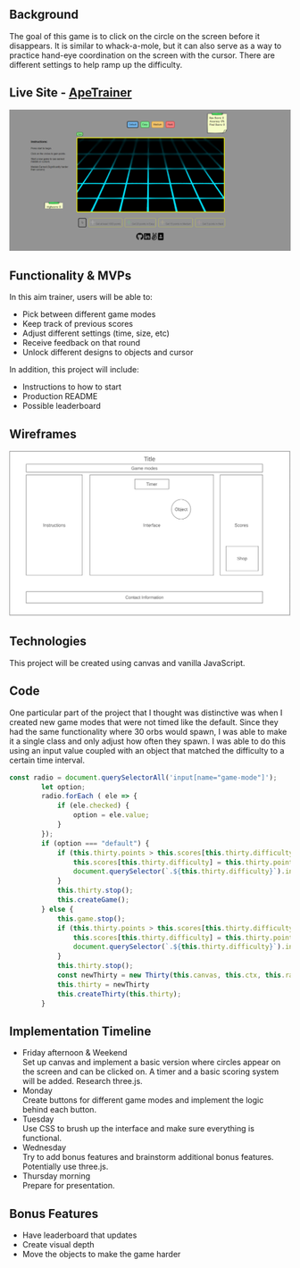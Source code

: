 ## Background
The goal of this game is to click on the circle on the screen before it 
disappears. It is similar to whack-a-mole, but it can also serve as a way 
to practice hand-eye coordination on the screen with the cursor. There are 
different settings to help ramp up the difficulty.

## Live Site - [ApeTrainer](https://james625.github.io/ApeTrainer/)
![alt text](https://github.com/james625/ApeTrainer/blob/main/src/assets/sample.PNG "Sample")

## Functionality & MVPs
In this aim trainer, users will be able to:

* Pick between different game modes
* Keep track of previous scores
* Adjust different settings (time, size, etc)
* Receive feedback on that round
* Unlock different designs to objects and cursor

In addition, this project will include:

* Instructions to how to start
* Production README
* Possible leaderboard

## Wireframes
![wireframe](./wireframe.png)

## Technologies
This project will be created using canvas and vanilla JavaScript.

## Code
One particular part of the project that I thought was distinctive was when I created new game modes that were not timed like the default. Since they had the same functionality where 30 orbs would spawn, I was able to make it a single class and only adjust how often they spawn. I was able to do this using an input value coupled with an object that matched the difficulty to a certain time interval.

```js
const radio = document.querySelectorAll('input[name="game-mode"]');
        let option;
        radio.forEach ( ele => { 
            if (ele.checked) {
                option = ele.value;
            }
        });
        if (option === "default") {
            if (this.thirty.points > this.scores[this.thirty.difficulty]) {
                this.scores[this.thirty.difficulty] = this.thirty.points;
                document.querySelector(`.${this.thirty.difficulty}`).innerText = `Best ${this.thirty.difficulty}: ${this.scores[this.thirty.difficulty]}`;
            }
            this.thirty.stop();
            this.createGame();
        } else {
            this.game.stop();
            if (this.thirty.points > this.scores[this.thirty.difficulty]) {
                this.scores[this.thirty.difficulty] = this.thirty.points;
                document.querySelector(`.${this.thirty.difficulty}`).innerText = `Best ${this.thirty.difficulty}: ${this.scores[this.thirty.difficulty]}`;
            }
            this.thirty.stop();
            const newThirty = new Thirty(this.canvas, this.ctx, this.radius, this.color, option)
            this.thirty = newThirty
            this.createThirty(this.thirty);
        }
```

## Implementation Timeline
* Friday afternoon & Weekend\
    Set up canvas and implement a basic version where circles appear on the
    screen and can be clicked on. A timer and a basic scoring system will
    be added. Research three.js.
* Monday\
    Create buttons for different game modes and implement the logic behind 
    each button.
* Tuesday\
    Use CSS to brush up the interface and make sure everything is functional.
* Wednesday\
    Try to add bonus features and brainstorm additional bonus features. 
    Potentially use three.js.
* Thursday morning\
    Prepare for presentation.

## Bonus Features
* Have leaderboard that updates
* Create visual depth
* Move the objects to make the game harder
